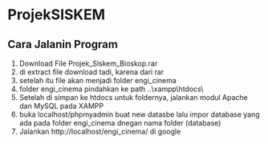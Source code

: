 # ProjekSISKEM

## Cara Jalanin Program
1. Download File Projek_Siskem_Bioskop.rar
2. di extract file download tadi, karena dari rar
3. setelah itu file akan menjadi folder engi_cinema
4. folder engi_cinema pindahkan ke path ..\xampp\htdocs\
5. Setelah di simpan ke htdocs untuk foldernya, jalankan modul Apache dan MySQL pada XAMPP
6. buka localhost/phpmyadmin buat new datasbe lalu impor database yang ada pada folder engi_cinema dnegan nama folder (database)
7. Jalankan http://localhost/engi_cinema/ di google
